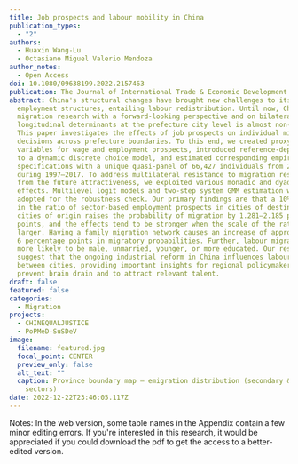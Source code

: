 ```yaml
---
title: Job prospects and labour mobility in China
publication_types:
  - "2"
authors:
  - Huaxin Wang-Lu
  - Octasiano Miguel Valerio Mendoza
author_notes:
  - Open Access
doi: 10.1080/09638199.2022.2157463
publication: The Journal of International Trade & Economic Development
abstract: China's structural changes have brought new challenges to its regional
  employment structures, entailing labour redistribution. Until now, Chinese
  migration research with a forward-looking perspective and on bilateral
  longitudinal determinants at the prefecture city level is almost non-existent.
  This paper investigates the effects of job prospects on individual migration
  decisions across prefecture boundaries. To this end, we created proxy
  variables for wage and employment prospects, introduced reference-dependence
  to a dynamic discrete choice model, and estimated corresponding empirical
  specifications with a unique quasi-panel of 66,427 individuals from 283 cities
  during 1997–2017. To address multilateral resistance to migration resulting
  from the future attractiveness, we exploited various monadic and dyadic fixed
  effects. Multilevel logit models and two-step system GMM estimation were
  adopted for the robustness check. Our primary findings are that a 10% increase
  in the ratio of sector-based employment prospects in cities of destination to
  cities of origin raises the probability of migration by 1.281–2.185 percentage
  points, and the effects tend to be stronger when the scale of the ratio is
  larger. Having a family migration network causes an increase of approximately
  6 percentage points in migratory probabilities. Further, labour migrants are
  more likely to be male, unmarried, younger, or more educated. Our results
  suggest that the ongoing industrial reform in China influences labour mobility
  between cities, providing important insights for regional policymakers to
  prevent brain drain and to attract relevant talent.
draft: false
featured: false
categories:
  - Migration
projects:
  - CHINEQUALJUSTICE
  - PoPMeD-SuSDeV
image:
  filename: featured.jpg
  focal_point: CENTER
  preview_only: false
  alt_text: ""
  caption: Province boundary map – emigration distribution (secondary & tertiary
    sectors)
date: 2022-12-22T23:46:05.117Z
---
```

Notes: In the web version, some table names in the Appendix contain a few minor editing errors. If you're interested in this research, it would be appreciated if you could download the pdf to get the access to a better-edited version.